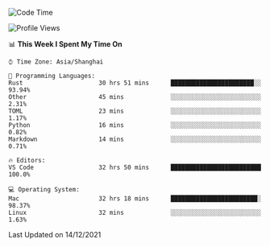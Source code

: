 <!--START_SECTION:waka-->
![Code Time](http://img.shields.io/badge/Code%20Time-798%20hrs%2031%20mins-blue)

![Profile Views](http://img.shields.io/badge/Profile%20Views-6-blue)

📊 **This Week I Spent My Time On** 

```text
⌚︎ Time Zone: Asia/Shanghai

💬 Programming Languages: 
Rust                     30 hrs 51 mins      ███████████████████████░░   93.94% 
Other                    45 mins             ░░░░░░░░░░░░░░░░░░░░░░░░░   2.31% 
TOML                     23 mins             ░░░░░░░░░░░░░░░░░░░░░░░░░   1.17% 
Python                   16 mins             ░░░░░░░░░░░░░░░░░░░░░░░░░   0.82% 
Markdown                 14 mins             ░░░░░░░░░░░░░░░░░░░░░░░░░   0.71%

🔥 Editors: 
VS Code                  32 hrs 50 mins      █████████████████████████   100.0%

💻 Operating System: 
Mac                      32 hrs 18 mins      ████████████████████████░   98.37% 
Linux                    32 mins             ░░░░░░░░░░░░░░░░░░░░░░░░░   1.63%

```


 Last Updated on 14/12/2021
<!--END_SECTION:waka-->
